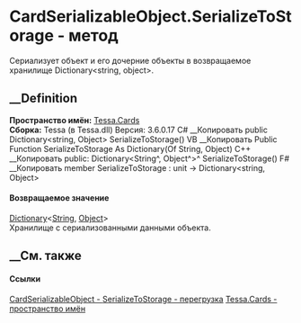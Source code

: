 # CardSerializableObject.SerializeToStorage - метод
Сериализует объект и его дочерние объекты в возвращаемое хранилище
Dictionary<string, object>.
## __Definition
 **Пространство имён:** [Tessa.Cards](N_Tessa_Cards.htm)  
 **Сборка:** Tessa (в Tessa.dll) Версия: 3.6.0.17
C# __Копировать
     public Dictionary<string, Object> SerializeToStorage()
VB __Копировать
     Public Function SerializeToStorage As Dictionary(Of String, Object)
C++ __Копировать
     public:
    Dictionary<String^, Object^>^ SerializeToStorage()
F# __Копировать
     member SerializeToStorage : unit -> Dictionary<string, Object> 
#### Возвращаемое значение
[Dictionary](https://learn.microsoft.com/dotnet/api/system.collections.generic.dictionary-2)<[String](https://learn.microsoft.com/dotnet/api/system.string),
[Object](https://learn.microsoft.com/dotnet/api/system.object)>  
Хранилище с сериализованными данными объекта.
##  __См. также
#### Ссылки
[CardSerializableObject - ](T_Tessa_Cards_CardSerializableObject.htm)
[SerializeToStorage -
перегрузка](Overload_Tessa_Cards_CardSerializableObject_SerializeToStorage.htm)
[Tessa.Cards - пространство имён](N_Tessa_Cards.htm)
